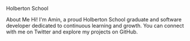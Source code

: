 Holberton School

About Me
Hi! I'm Amin, a proud Holberton School graduate and software developer dedicated to continuous learning and growth. You can connect with me on Twitter and explore my projects on GitHub.
